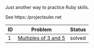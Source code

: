 Just another way to practice Ruby skills.

See https::/projecteuler.net


|ID|Problem|Status|
| --- | --- | --- |
|1|[Multiples of 3 and 5](https://github.com/sparksmb/euler-project-ruby/blob/master/problems/1.md)|solved|


